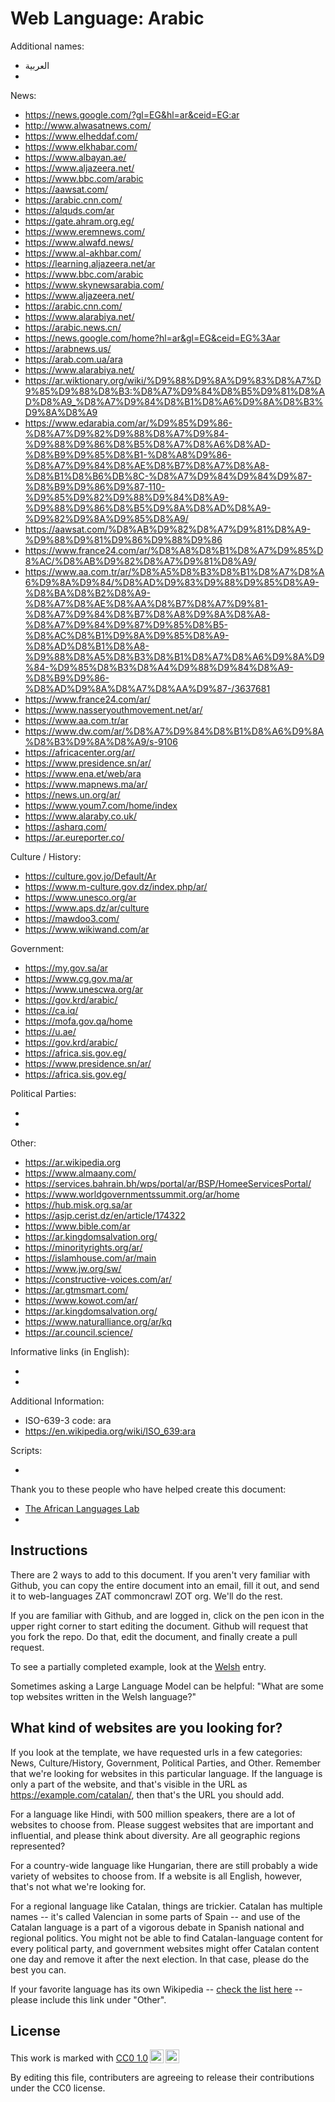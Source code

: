 # Web Language: Arabic

Additional names:

- العربية
-

News:

- https://news.google.com/?gl=EG&hl=ar&ceid=EG:ar
- http://www.alwasatnews.com/
- https://www.elheddaf.com/
- https://www.elkhabar.com/
- https://www.albayan.ae/
- https://www.aljazeera.net/
- https://www.bbc.com/arabic
- https://aawsat.com/
- https://arabic.cnn.com/
- https://alquds.com/ar
- https://gate.ahram.org.eg/
- https://www.eremnews.com/
- https://www.alwafd.news/
- https://www.al-akhbar.com/
- https://learning.aljazeera.net/ar
- https://www.bbc.com/arabic
- https://www.skynewsarabia.com/
- https://www.aljazeera.net/
- https://arabic.cnn.com/
- https://www.alarabiya.net/
- https://arabic.news.cn/
- https://news.google.com/home?hl=ar&gl=EG&ceid=EG%3Aar
- https://arabnews.us/
- https://arab.com.ua/ara
- https://www.alarabiya.net/
- https://ar.wiktionary.org/wiki/%D9%88%D9%8A%D9%83%D8%A7%D9%85%D9%88%D8%B3:%D8%A7%D9%84%D8%B5%D9%81%D8%AD%D8%A9_%D8%A7%D9%84%D8%B1%D8%A6%D9%8A%D8%B3%D9%8A%D8%A9
- https://www.edarabia.com/ar/%D9%85%D9%86-%D8%A7%D9%82%D9%88%D8%A7%D9%84-%D9%88%D9%86%D8%B5%D8%A7%D8%A6%D8%AD-%D8%B9%D9%85%D8%B1-%D8%A8%D9%86-%D8%A7%D9%84%D8%AE%D8%B7%D8%A7%D8%A8-%D8%B1%D8%B6%DB%8C-%D8%A7%D9%84%D9%84%D9%87-%D8%B9%D9%86%D9%87-110-%D9%85%D9%82%D9%88%D9%84%D8%A9-%D9%88%D9%86%D8%B5%D9%8A%D8%AD%D8%A9-%D9%82%D9%8A%D9%85%D8%A9/
- https://aawsat.com/%D8%AB%D9%82%D8%A7%D9%81%D8%A9-%D9%88%D9%81%D9%86%D9%88%D9%86
- https://www.france24.com/ar/%D8%A8%D8%B1%D8%A7%D9%85%D8%AC/%D8%AB%D9%82%D8%A7%D9%81%D8%A9/
- https://www.aa.com.tr/ar/%D8%A5%D8%B3%D8%B1%D8%A7%D8%A6%D9%8A%D9%84/%D8%AD%D9%83%D9%88%D9%85%D8%A9-%D8%BA%D8%B2%D8%A9-%D8%A7%D8%AE%D8%AA%D8%B7%D8%A7%D9%81-%D8%A7%D9%84%D8%B7%D8%A8%D9%8A%D8%A8-%D8%A7%D9%84%D9%87%D9%85%D8%B5-%D8%AC%D8%B1%D9%8A%D9%85%D8%A9-%D8%AD%D8%B1%D8%A8-%D9%88%D8%A5%D8%B3%D8%B1%D8%A7%D8%A6%D9%8A%D9%84-%D9%85%D8%B3%D8%A4%D9%88%D9%84%D8%A9-%D8%B9%D9%86-%D8%AD%D9%8A%D8%A7%D8%AA%D9%87-/3637681
- https://www.france24.com/ar/
- https://www.nasseryouthmovement.net/ar/
- https://www.aa.com.tr/ar
- https://www.dw.com/ar/%D8%A7%D9%84%D8%B1%D8%A6%D9%8A%D8%B3%D9%8A%D8%A9/s-9106
- https://africacenter.org/ar/
- https://www.presidence.sn/ar/
- https://www.ena.et/web/ara
- https://www.mapnews.ma/ar/
- https://news.un.org/ar/
- https://www.youm7.com/home/index
- https://www.alaraby.co.uk/
- https://asharq.com/
- https://ar.eureporter.co/

Culture / History:

- https://culture.gov.jo/Default/Ar
- https://www.m-culture.gov.dz/index.php/ar/
- https://www.unesco.org/ar
- https://www.aps.dz/ar/culture
- https://mawdoo3.com/
- https://www.wikiwand.com/ar

Government:

- https://my.gov.sa/ar
- https://www.cg.gov.ma/ar
- https://www.unescwa.org/ar
- https://gov.krd/arabic/
- https://ca.iq/
- https://mofa.gov.qa/home
- https://u.ae/
- https://gov.krd/arabic/
- https://africa.sis.gov.eg/
- https://www.presidence.sn/ar/
- https://africa.sis.gov.eg/

Political Parties:

-
-

Other:

- https://ar.wikipedia.org
- https://www.almaany.com/
- https://services.bahrain.bh/wps/portal/ar/BSP/HomeeServicesPortal/
- https://www.worldgovernmentssummit.org/ar/home
- https://hub.misk.org.sa/ar
- https://asjp.cerist.dz/en/article/174322
- https://www.bible.com/ar
- https://ar.kingdomsalvation.org/
- https://minorityrights.org/ar/
- https://islamhouse.com/ar/main
- https://www.jw.org/sw/
- https://constructive-voices.com/ar/
- https://ar.gtmsmart.com/
- https://www.kowot.com/ar/
- https://ar.kingdomsalvation.org/
- https://www.naturalliance.org/ar/kq
- https://ar.council.science/

Informative links (in English):

-
-

Additional Information:

- ISO-639-3 code: ara
- https://en.wikipedia.org/wiki/ISO_639:ara

Scripts:

-

Thank you to these people who have helped create this document:

- [The African Languages Lab](https://africanlanguageslab.com/)
-

## Instructions

There are 2 ways to add to this document. If you aren't very familiar
with Github, you can copy the entire document into an email, fill it
out, and send it to web-languages ZAT commoncrawl ZOT org. We'll do the rest.

If you are familiar with Github, and are logged in, click on the pen
icon in the upper right corner to start editing the document.
Github will request that you fork the repo. Do that, edit the
document, and finally create a pull request.

To see a partially completed example, look at the
[Welsh](../living/welsh.md) entry.

Sometimes asking a Large Language Model can be helpful: "What are some
top websites written in the Welsh language?"

## What kind of websites are you looking for?

If you look at the template, we have requested urls in a few
categories: News, Culture/History, Government, Political Parties, and
Other. Remember that we're looking for websites in this particular
language. If the language is only a part of the website, and that's
visible in the URL as https://example.com/catalan/, then that's the
URL you should add.

For a language like Hindi, with 500 million speakers, there are a lot
of websites to choose from. Please suggest websites that are important
and influential, and please think about diversity. Are all geographic
regions represented?

For a country-wide language like Hungarian, there are still probably a
wide variety of websites to choose from. If a website is all English,
however, that's not what we're looking for.

For a regional language like Catalan, things are trickier. Catalan has
multiple names -- it's called Valencian in some parts of Spain -- and
use of the Catalan language is a part of a vigorous debate in Spanish
national and regional politics. You might not be able to find
Catalan-language content for every political party, and government
websites might offer Catalan content one day and remove it after
the next election. In that case, please do the best you can.

If your favorite language has its own Wikipedia -- [check the list here](https://en.wikipedia.org/wiki/List_of_Wikipedias) --
please include this link under "Other".

## License

<p xmlns:cc="http://creativecommons.org/ns#" >This work is marked with <a href="https://creativecommons.org/publicdomain/zero/1.0/?ref=chooser-v1" target="_blank" rel="license noopener noreferrer" style="display:inline-block;">CC0 1.0<img style="height:22px!important;margin-left:3px;vertical-align:text-bottom;" src="https://mirrors.creativecommons.org/presskit/icons/cc.svg?ref=chooser-v1" alt=""><img style="height:22px!important;margin-left:3px;vertical-align:text-bottom;" src="https://mirrors.creativecommons.org/presskit/icons/zero.svg?ref=chooser-v1" alt=""></a></p>

By editing this file, contributers are agreeing to release their contributions under the CC0 license.

